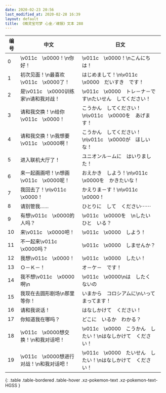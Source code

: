 ```yaml
---
date: 2020-02-23 20:56
last_modified_at: 2020-02-28 16:39
layout: default
title: 《精灵宝可梦 心金／魂银》文本 288
---
```

| 编号 | 中文 | 日文 |
| ---- | ---- | ---- |
| 0 | \v011c　\x0000！\n你好！ | \v011c　\x0000！\nこんにちは！ |
| 1 | 初次见面！\n最喜欢\v011c　\x0000了！ | はじめまして！\n\v011c　\x0000　だいすき　です！ |
| 2 | 是\v011c　\x0000训练家\n请和我对战！ | \v011c　\x0000　トレ－ナ－です\nたいせん　してください！ |
| 3 | 请和我交换！\n给你\v011c　\x0000！ | こうかん　してください！\n\v011c　\x0000を　あげます！ |
| 4 | 请和我交换！\n我想要\v011c　\x0000啊！ | こうかん　してください！\n\v011c　\x0000が　ほしいな！ |
| 5 | 进入联机大厅了！ | ユニオンル－ムに　はいりました！ |
| 6 | 来一起画画吧！\n想画\v011c　\x0000呢！ | おえかき　しよう！\n\v011c　\x0000を　かきたいな！ |
| 7 | 我回去了！\n\v011c　\x0000！ | かえりま－す！\n\v011c　\x0000！ |
| 8 | 请别管我…… | ひとりに　して　ください⋯⋯ |
| 9 | 有想\v011c　\x0000的人吗？ | \v011c　\x0000を　\nしたい　ひと　いる？ |
| 10 | 来\v011c　\x0000吧！ | \v011c　\x0000　しよう！ |
| 11 | 不一起来\v011c　\x0000吗？ | \v011c　\x0000　しませんか？ |
| 12 | 我想\v011c　\x0000！ | \v011c　\x0000　したい！ |
| 13 | Ｏ－Ｋ－！ | オ－ケ－　です！ |
| 14 | 我不想\v011c　\x0000啊\n | \v011c　\x0000\nは　したく　ないの |
| 15 | 我现在去圆形剧场\n那里等你！ | いまから　コロシアムに\nいって　まってます！ |
| 16 | 请和我说话！ | はなしかけて　ください！ |
| 17 | 你知道我在哪吗？ | どこに　いるか　わかる？ |
| 18 | \v011c　\x0000想交换！\n和我对话吧！ | \v011c　\x0000　こうかん　したい！\nはなしかけて　ください！ |
| 19 | \v011c　\x0000想进行对战！\n和我对话吧！ | \v011c　\x0000　たいせん　したい！\nはなしかけて　ください！ |
{: .table .table-bordered .table-hover .xz-pokemon-text .xz-pokemon-text-HGSS }